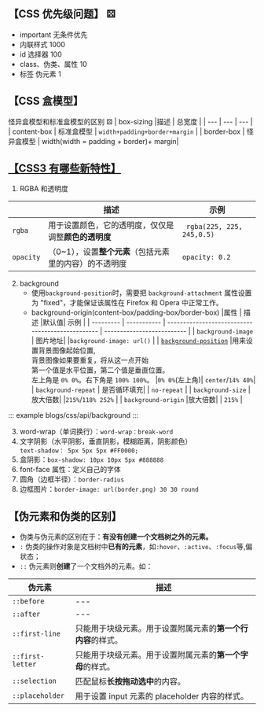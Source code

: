 <!--
 * @Description:
 * @Date: 2024-10-10 15:17:32
 * @LastEditTime: 2024-10-11 16:22:38
-->

## 【CSS 优先级问题】 ⚄

- important 无条件优先
- 内联样式 1000
- id 选择器 100
- class、伪类、属性 10
- 标签 伪元素 1

## 【CSS 盒模型】

怪异盒模型和标准盒模型的区别 ⚄
| box-sizing |描述 | 总宽度 |
| --- | --- | --- |
| content-box | 标准盒模型 | `width+padding+border+margin` |
| border-box | 怪异盒模型 | width(width = padding + border)+ margin|

## [【CSS3 有哪些新特性】](https://blog.csdn.net/weixin_45086164/article/details/136957847)

1.  RGBA 和透明度

|           | 描述                                                    | 示例                       |
| --------- | ------------------------------------------------------- | -------------------------- |
| `rgba`    | 用于设置颜色，它的透明度，仅仅是调整**颜色的透明度**    | ` rgba(225, 225, 245,0.5)` |
| `opacity` | （0~1），设置**整个元素**（包括元素里的内容）的不透明度 | `opacity: 0.2`             |

2.  background
    - 使用`background-position`时，需要把 `background-attachment` 属性设置为 "fixed"，才能保证该属性在 Firefox 和 Opera 中正常工作。
    - background-origin(content-box/padding-box/border-box)
      |属性 | 描述 |默认值| 示例 |
      | --------- | ----------- | ------------------------------------------------ | -------------------------- |
      | `background-image ` | 图片地址| |`background-image: url()` |
      | [`background-position`](https://www.w3school.com.cn/cssref/pr_background-position.asp) |用来设置背景图像起始位置,<br/>背景图像如果要重复，将从这一点开始<br/>第一个值是水平位置，第二个值是垂直位置。<br/>左上角是 `0% 0%`。右下角是 `100% 100%`。 |`0% 0%`(左上角)| `center`/`14% 40%`|
      | `background-repeat` | 是否循环填充| | `no-repeat` |
      | `background-size` |放大倍数| |`215%`/`118% 252%` |
      | `background-origin` |放大倍数| | `215%` |

::: example
blogs/css/api/background
:::

3.  word-wrap（单词换行）：`word-wrap：break-word`
4.  文字阴影（水平阴影，垂直阴影，模糊距离，阴影颜色）  
    `text-shadow： 5px 5px 5px #FF0000;`
5.  盒阴影：`box-shadow: 10px 10px 5px #888888`
6.  font-face 属性：定义自己的字体
7.  圆角（边框半径）：`border-radius`
8.  边框图片：`border-image: url(border.png) 30 30 round`

## 【伪元素和伪类的区别】

<!-- [ 伪元素和伪类的区别](http://www.alloyteam.com/2016/05/summary-of-pseudo-classes-and-pseudo-elements/) -->

- 伪类与伪元素的区别在于：**有没有创建一个文档树之外的元素。**
- `:` 伪类的操作对象是文档树中**已有的元素**，如`:hover`、`:active`、`:focus`等,偏状态；
- `::` 伪元素则**创建**了一个文档外的元素。如：

| 伪元素           | 描述                                                         |
| ---------------- | ------------------------------------------------------------ |
| `::before`       | ---                                                          |
| `::after`        | ---                                                          |
| `::first-line`   | 只能用于块级元素。用于设置附属元素的**第一个行内容**的样式。 |
| `::first-letter` | 只能用于块级元素。用于设置附属元素的**第一个字母**的样式。   |
| `::selection`    | 匹配鼠标**长按拖动选中**的内容。                             |
| `::placeholder`  | 用于设置 input 元素的 placeholder 内容的样式。               |
